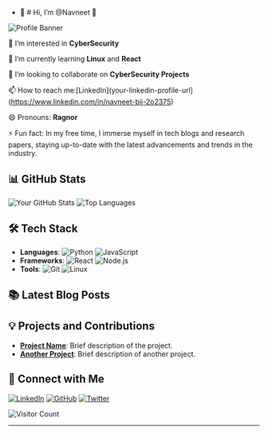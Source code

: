 - 👋 # Hi, I’m @Navneet 👋

![Profile Banner](https://via.placeholder.com/1200x300.png?text=Welcome+to+My+GitHub+Profile)

👀 I’m interested in **CyberSecurity**

🌱 I’m currently learning **Linux** and **React**

💞️ I’m looking to collaborate on **CyberSecurity Projects**

📫 How to reach me:[LinkedIn](your-linkedin-profile-url](https://www.linkedin.com/in/navneet-bij-2o2375)

😄 Pronouns: **Ragnor**

⚡ Fun fact: In my free time, I immerse myself in tech blogs and research papers, staying up-to-date with the latest advancements and trends in the industry.

## 📊 GitHub Stats

![Your GitHub Stats](https://github-readme-stats.vercel.app/api?username=your-github-username&show_icons=true&theme=radical)
![Top Languages](https://github-readme-stats.vercel.app/api/top-langs/?username=your-github-username&layout=compact&theme=radical)

## 🛠️ Tech Stack

- **Languages**: 
  ![Python](https://img.shields.io/badge/-Python-blue?style=flat&logo=python)
  ![JavaScript](https://img.shields.io/badge/-JavaScript-yellow?style=flat&logo=javascript)
- **Frameworks**: 
  ![React](https://img.shields.io/badge/-React-blue?style=flat&logo=react)
  ![Node.js](https://img.shields.io/badge/-Node.js-green?style=flat&logo=node.js)
- **Tools**: 
  ![Git](https://img.shields.io/badge/-Git-orange?style=flat&logo=git)
  ![Linux](https://img.shields.io/badge/-Linux-black?style=flat&logo=linux)

## 📚 Latest Blog Posts

<!-- BLOG-POST-LIST:START -->
<!-- BLOG-POST-LIST:END -->

## 💡 Projects and Contributions

- **[Project Name](project-url)**: Brief description of the project.
- **[Another Project](project-url)**: Brief description of another project.

## 🤝 Connect with Me

[![LinkedIn](https://img.shields.io/badge/LinkedIn-blue?style=flat&logo=linkedin)](your-linkedin-profile-url)
[![GitHub](https://img.shields.io/badge/GitHub-black?style=flat&logo=github)](your-github-profile-url)
[![Twitter](https://img.shields.io/badge/Twitter-blue?style=flat&logo=twitter)](your-twitter-profile-url)

![Visitor Count](https://komarev.com/ghpvc/?username=your-github-username&color=blue)

---



<!---
CnRagnor/CnRagnor is a ✨ special ✨ repository because its `README.md` (this file) appears on your GitHub profile.
You can click the Preview link to take a look at your changes.
--->
